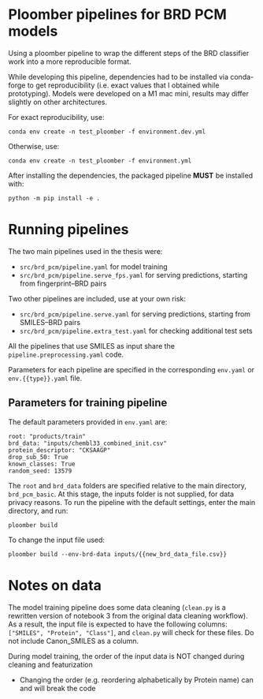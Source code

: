 # Ploomber pipelines for BRD PCM models

Using a ploomber pipeline to wrap the different steps of the BRD classifier work into a more reproducible format.

While developing this pipeline, dependencies had to be installed via conda-forge to get reproducibility (i.e. exact values that I obtained while prototyping).
Models were developed on a M1 mac mini, results may differ slightly on other architectures.

For exact reproducibility, use:
```
conda env create -n test_ploomber -f environment.dev.yml
```

Otherwise, use:
```
conda env create -n test_ploomber -f environment.yml
```

After installing the dependencies, the packaged pipeline **MUST** be installed with:
```
python -m pip install -e .
```

# Running pipelines

The two main pipelines used in the thesis were:
* `src/brd_pcm/pipeline.yaml` for model training
* `src/brd_pcm/pipeline.serve_fps.yaml` for serving predictions, starting from fingerprint–BRD pairs

Two other pipelines are included, use at your own risk:
* `src/brd_pcm/pipeline.serve.yaml` for serving predictions, starting from SMILES–BRD pairs
* `src/brd_pcm/pipeline.extra_test.yaml` for checking additional test sets

All the pipelines that use SMILES as input share the `pipeline.preprocessing.yaml` code.

Parameters for each pipeline are specified in the corresponding `env.yaml` or `env.{{type}}.yaml` file.

## Parameters for training pipeline 

The default parameters provided in `env.yaml` are:
```
root: "products/train"
brd_data: "inputs/chembl33_combined_init.csv"
protein_descriptor: "CKSAAGP"
drop_sub_50: True
known_classes: True
random_seed: 13579
```

The `root` and `brd_data` folders are specified relative to the main directory, `brd_pcm_basic`.
At this stage, the inputs folder is not supplied, for data privacy reasons. 
To run the pipeline with the default settings, enter the main directory, and run:
```
ploomber build
```

To change the input file used:
```
ploomber build --env-brd-data inputs/{{new_brd_data_file.csv}}
```

# Notes on data

The model training pipeline does some data cleaning (`clean.py` is a rewritten version of notebook 3 from the original data cleaning workflow).
As a result, the input file is expected to have the following columns: `["SMILES", "Protein", "Class"]`, and `clean.py` will check for these files.
Do not include Canon_SMILES as a column.

During model training, the order of the input data is NOT changed during cleaning and featurization
* Changing the order (e.g. reordering alphabetically by Protein name) can and will break the code
